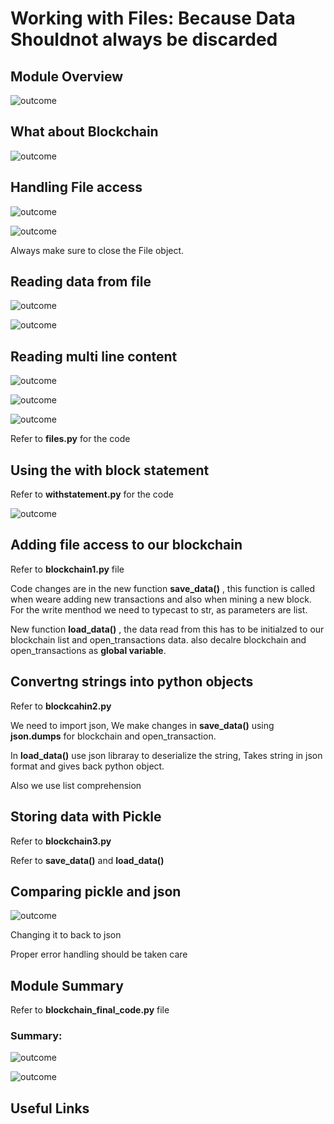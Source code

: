 # Working with Files: Because Data Shouldnot always be discarded

## Module Overview

![outcome](./01.JPG)

## What about Blockchain

![outcome](./02.JPG)

## Handling File access 

![outcome](./03.JPG)

![outcome](./04.JPG)

Always make sure to close the File object.

## Reading data from file

![outcome](./05.JPG)

![outcome](./06.JPG)

## Reading multi line content

![outcome](./07.JPG)

![outcome](./08.JPG)

![outcome](./09.JPG)

Refer to **files.py** for the code

## Using the with block statement

Refer to **withstatement.py** for the code

![outcome](./10.JPG)

## Adding file access to our blockchain

Refer to **blockchain1.py** file

Code changes are in the new function **save_data()** , this function is called when weare adding new transactions and also when mining a new block. For the write menthod we need to typecast to str, as parameters are list. 

New function **load_data()** , the data read from this has to be initialzed to our blockchain list and open_transactions data. also decalre blockchain and open_transactions as **global variable**. 

## Convertng strings into python objects

Refer to **blockcahin2.py**

We need to import json, We make changes in **save_data()** using **json.dumps** for blockchain and open_transaction.

In **load_data()** use json libraray to deserialize the string, Takes string in json format and gives back python object. 

Also we use list comprehension 

## Storing data with Pickle

Refer to **blockchain3.py**

Refer to **save_data()** and **load_data()** 

## Comparing pickle and json

![outcome](./11.JPG)

Changing it to back to json

Proper error handling should be taken care

## Module Summary

Refer to **blockchain_final_code.py** file

### Summary:

![outcome](./12.JPG)

![outcome](./13.JPG)

## Useful Links















